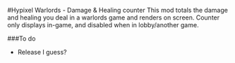 #Hypixel Warlords - Damage & Healing counter
This mod totals the damage and healing you deal in a warlords game and renders on screen.
Counter only displays in-game, and disabled when in lobby/another game.

###To do
- Release I guess?
